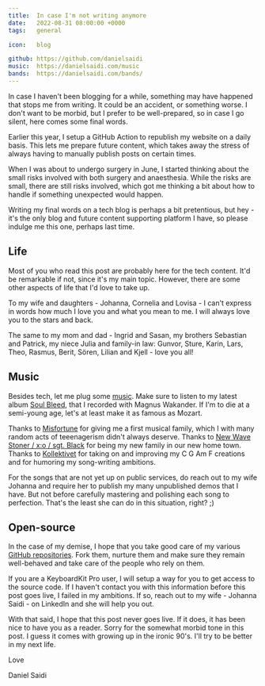 ```yaml
---
title:  In case I'm not writing anymore
date:   2022-08-31 08:00:00 +0000
tags:   general

icon:   blog

github: https://github.com/danielsaidi
music:  https://danielsaidi.com/music
bands:  https://danielsaidi.com/bands/
---
```


In case I haven't been blogging for a while, something may have happened that stops me from writing. It could be an accident, or something worse. I don't want to be morbid, but I prefer to be well-prepared, so in case I go silent, here comes some final words.

Earlier this year, I setup a GitHub Action to republish my website on a daily basis. This lets me prepare future content, which takes away the stress of always having to manually publish posts on certain times.

When I was about to undergo surgery in June, I started thinking about the small risks involved with both surgery and anaesthesia. While the risks are small, there are still risks involved, which got me thinking a bit about how to handle if something unexpected would happen.

Writing my final words on a tech blog is perhaps a bit pretentious, but hey - it's the only blog and future content supporting platform I have, so please indulge me this one, perhaps last time.


## Life

Most of you who read this post are probably here for the tech content. It'd be remarkable if not, since it's my main topic. However, there are some other aspects of life that I'd love to take up.

To my wife and daughters - Johanna, Cornelia and Lovisa - I can't express in words how much I love you and what you mean to me. I will always love you to the stars and back.

The same to my mom and dad - Ingrid and Sasan, my brothers Sebastian and Patrick, my niece Julia and family-in law: Gunvor, Sture, Karin, Lars, Theo, Rasmus, Berit, Sören, Lilian and Kjell - love you all!


## Music

Besides tech, let me plug some [music]({{page.music}}). Make sure to listen to my latest album [Soul Bleed]({{page.album}}), that I recorded with Magnus Wakander. If I'm to die at a semi-young age, let's at least make it as famous as Mozart.

Thanks to [Misfortune]({{page.bands}}misfortune) for giving me a first musical family, which I with many random acts of teeenagerism didn't always deserve. Thanks to [New Wave Stoner / x:o / sgt. Black]({{page.bands}}sgt-black) for being my new family in our new home town. Thanks to [Kollektivet]({{page.bands}}kollektivet) for taking on and improving my C G Am F creations and for humoring my song-writing ambitions.

For the songs that are not yet up on public services, do reach out to my wife Johanna and require her to publish my many unpublished demos that I have. But not before carefully mastering and polishing each song to perfection. That's the least she can do in this situation, right? ;)



## Open-source

In the case of my demise, I hope that you take good care of my various [GitHub repositories]({{page.github}}). Fork them, nurture them and make sure they remain well-behaved and take care of the people who rely on them.

If you are a KeyboardKit Pro user, I will setup a way for you to get access to the source code. If I haven't contact you with this information before this post goes live, I failed in my ambitions. If so, reach out to my wife - Johanna Saidi - on LinkedIn and she will help you out.

With that said, I hope that this post never goes live. If it does, it has been nice to have you as a reader. Sorry for the somewhat morbid tone in this post. I guess it comes with growing up in the ironic 90's. I'll try to be better in my next life.

Love

Daniel Saidi